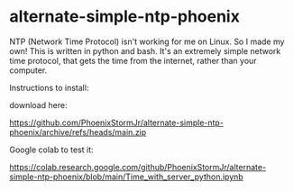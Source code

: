 # alternate-simple-ntp-phoenix
NTP (Network Time Protocol) isn't working for me on Linux. So I made my own! This is written in python and bash. It's an extremely simple network time protocol, that gets the time from the internet, rather than your computer.

Instructions to install:

download here:

https://github.com/PhoenixStormJr/alternate-simple-ntp-phoenix/archive/refs/heads/main.zip


Google colab to test it:

https://colab.research.google.com/github/PhoenixStormJr/alternate-simple-ntp-phoenix/blob/main/Time_with_server_python.ipynb
